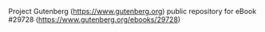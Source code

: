 Project Gutenberg (https://www.gutenberg.org) public repository for eBook #29728 (https://www.gutenberg.org/ebooks/29728)
